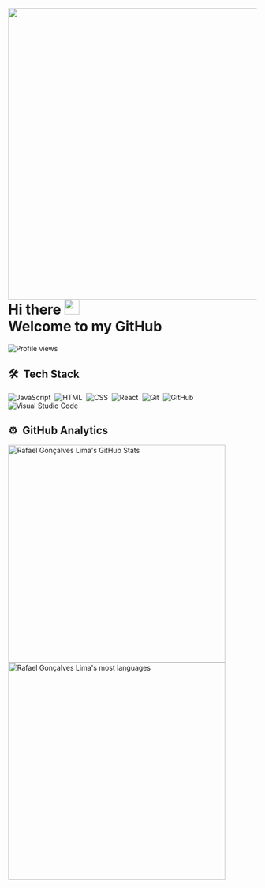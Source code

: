 <img align="right" height="590em" src="https://raw.githubusercontent.com/gist/DevRafael-GL/d4694447ce760a7086f410487b8c855d/raw/de664ea09a524916b25448b9b40a7bd8c6a9a863/card.svg"/>
<h1 align="left">Hi there <img src="https://raw.githubusercontent.com/kaueMarques/kaueMarques/master/hi.gif" width="30px"><br> <span>Welcome to my GitHub</span></h1>
<p align="left"> <img src="https://komarev.com/ghpvc/?username=DevRafael-GL&color=blue" alt="Profile views" /> </p>

## 🛠 &nbsp;Tech Stack

![JavaScript](https://img.shields.io/badge/-JavaScript-05122A?style=flat&logo=javascript)&nbsp;
![HTML](https://img.shields.io/badge/-HTML-05122A?style=flat&logo=HTML5)&nbsp;
![CSS](https://img.shields.io/badge/-CSS-05122A?style=flat&logo=CSS3&logoColor=1572B6)&nbsp;
![React](https://img.shields.io/badge/-React-05122A?style=flat&logo=react)&nbsp;
![Git](https://img.shields.io/badge/-Git-05122A?style=flat&logo=git)&nbsp;
![GitHub](https://img.shields.io/badge/-GitHub-05122A?style=flat&logo=github)&nbsp;
![Visual Studio Code](https://img.shields.io/badge/-Visual%20Studio%20Code-05122A?style=flat&logo=visual-studio-code&logoColor=007ACC)&nbsp;

## ⚙️ &nbsp;GitHub Analytics

<p align="left">
<img width="440em" src="https://github-readme-stats.vercel.app/api?username=DevRafael-GL&show_icons=true&theme=react" alt="Rafael Gonçalves Lima's GitHub Stats"/>
<img width="440em" src="https://github-readme-stats.vercel.app/api/top-langs/?username=DevRafael-GL&layout=compact&theme=react" alt="Rafael Gonçalves Lima's most languages"/>
</p>



